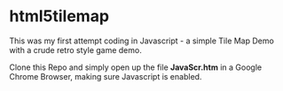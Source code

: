 # html5tilemap

This was my first attempt coding in Javascript  - a simple Tile Map Demo with a crude retro style game demo.

Clone this Repo and simply open up the file **JavaScr.htm** in a Google Chrome Browser, making sure Javascript is enabled.
